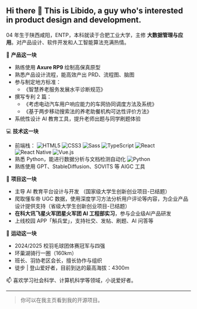 ## Hi there 👋 This is **Libido**, a guy who's interested in product design and development.
04 年生于陕西咸阳，ENTP，本科就读于合肥工业大学，主修 **大数据管理与应用**。对产品设计、软件开发和人工智能算法充满热情。

💼 **产品这一块**  
- 熟练使用 **Axure RP9** 绘制高保真原型  
- 熟悉产品设计流程，能高效产出 PRD、流程图、脑图  
- 参与制定地方标准：
  - 《智慧养老服务发展水平诊断规范》
- 撰写专利 2 篇：
  - 《考虑电动汽车用户响应能力的车网协同调度方法及系统》
  - 《基于两步移动搜索法的养老助餐机构可达性评价方法》
- 系统性设计 AI 教育工具，提升老师出题与同学刷题体验  

💻 **技术这一块**  
- 前端栈：
![HTML5](https://img.shields.io/badge/HTML5-E34F26?logo=html5&logoColor=white)
![CSS3](https://img.shields.io/badge/CSS3-1572B6?logo=css3&logoColor=white)
![Sass](https://img.shields.io/badge/Sass-CC6699?logo=sass&logoColor=white)
![TypeScript](https://img.shields.io/badge/TypeScript-3178C6?logo=typescript&logoColor=white)
![React](https://img.shields.io/badge/React-61DAFB?logo=react&logoColor=black)
![React Native](https://img.shields.io/badge/React_Native-20232A?logo=react&logoColor=61DAFB)
![Vue.js](https://img.shields.io/badge/Vue.js-42b883?logo=vue.js&logoColor=white)
- 熟悉 Python，能进行数据分析与文档检测自动化  ![Python](https://img.shields.io/badge/Python-3776AB?logo=python&logoColor=white)
- 熟练使用 GPT、StableDiffusion、SOVITS 等 AIGC 工具  

🚀 **项目这一块**  
- 主导 AI 教育平台设计与开发 （国家级大学生创新创业项目-已结题）
- 爬取懂车帝 UGC 数据，使用深度学习方法分析用户评论等内容，为企业产品设计提供支持（省级大学生创新创业项目-已结题）
- **在科大讯飞星火军团星火军团 AI 工程部实习**，参与企业级AI产品研发
- 上线校园 APP「斛兵堂」，支持社交、发帖、刷题、AI 问答等  

🏸 **运动这一块**  
- 2024/2025 校羽毛球团体赛冠军与四强  
- 环巢湖骑行一圈（160km）  
- 班长、羽协老区会长，擅长协作与组织
- 徒步 | 登山爱好者，目前到达的最高海拔：4300m

📫 喜欢学习社会科学、计算机科学等领域，小说爱好者。

---

> 你可以在我主页看到我的开源项目。

